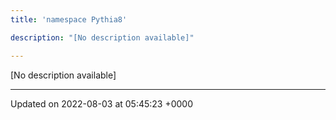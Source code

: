 ```yaml
---
title: 'namespace Pythia8'

description: "[No description available]"

---
```







[No description available]






-------------------------------

Updated on 2022-08-03 at 05:45:23 +0000